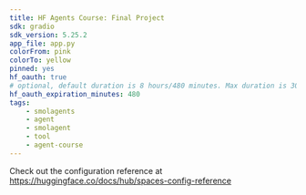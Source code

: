 ```yaml
---
title: HF Agents Course: Final Project
sdk: gradio
sdk_version: 5.25.2
app_file: app.py
colorFrom: pink
colorTo: yellow
pinned: yes
hf_oauth: true
# optional, default duration is 8 hours/480 minutes. Max duration is 30 days/43200 minutes.
hf_oauth_expiration_minutes: 480
tags:
    - smolagents
    - agent
    - smolagent
    - tool
    - agent-course
---
```


Check out the configuration reference at https://huggingface.co/docs/hub/spaces-config-reference